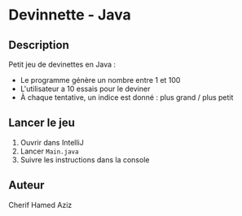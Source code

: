 # Devinnette - Java

##  Description
Petit jeu de devinettes en Java :
- Le programme génère un nombre entre 1 et 100
- L'utilisateur a 10 essais pour le deviner
- À chaque tentative, un indice est donné : plus grand / plus petit

##  Lancer le jeu
1. Ouvrir dans IntelliJ
2. Lancer `Main.java`
3. Suivre les instructions dans la console

##  Auteur
Cherif Hamed Aziz

